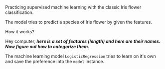 Practicing supervised machine learning with the classic Iris flower classification.

The model tries to predict a species of Iris flower by given the features.

How it works?

Hey computer, ***here is a set of features (length) and here are their names. Now figure out how to categorize them.***

The machine learning model `LogisticRegression` tries to learn on it's own and save the preference into the `model` instance.